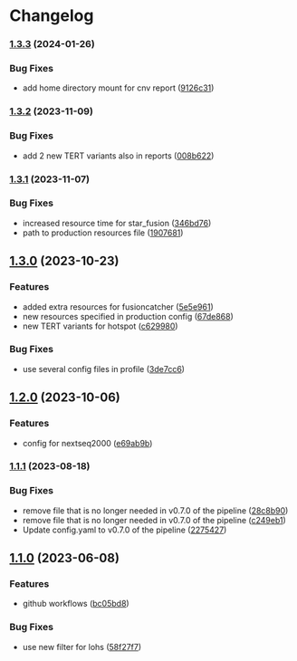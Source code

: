 # Changelog

### [1.3.3](https://www.github.com/clinical-genomics-uppsala/GMS560_config/compare/v1.3.2...v1.3.3) (2024-01-26)


### Bug Fixes

* add home directory mount for cnv report ([9126c31](https://www.github.com/clinical-genomics-uppsala/GMS560_config/commit/9126c316ed5bc3abf655ce4e9b94e458c7f74b81))

### [1.3.2](https://www.github.com/clinical-genomics-uppsala/GMS560_config/compare/v1.3.1...v1.3.2) (2023-11-09)


### Bug Fixes

* add 2 new TERT variants also in reports ([008b622](https://www.github.com/clinical-genomics-uppsala/GMS560_config/commit/008b6222059e8f7ef2fc7b37c7e82617ca51efce))

### [1.3.1](https://www.github.com/clinical-genomics-uppsala/GMS560_config/compare/v1.3.0...v1.3.1) (2023-11-07)


### Bug Fixes

* increased resource time for star_fusion ([346bd76](https://www.github.com/clinical-genomics-uppsala/GMS560_config/commit/346bd76ccbf6b68af4c4d2857c089a7b6c34da81))
* path to production resources file ([1907681](https://www.github.com/clinical-genomics-uppsala/GMS560_config/commit/1907681ec5049b64c719c26aa7375755df4f8106))

## [1.3.0](https://www.github.com/clinical-genomics-uppsala/GMS560_config/compare/v1.2.0...v1.3.0) (2023-10-23)


### Features

* added extra resources for fusioncatcher ([5e5e961](https://www.github.com/clinical-genomics-uppsala/GMS560_config/commit/5e5e961f48848e4e15a013fc8f846ed2d38b8ecb))
* new resources specified in production config ([67de868](https://www.github.com/clinical-genomics-uppsala/GMS560_config/commit/67de8682247688e62ce089e2b5713db49b8a266d))
* new TERT variants for hotspot ([c629980](https://www.github.com/clinical-genomics-uppsala/GMS560_config/commit/c629980817d4cb5c606f0b22d494d95aea9d2201))


### Bug Fixes

* use several config files in profile ([3de7cc6](https://www.github.com/clinical-genomics-uppsala/GMS560_config/commit/3de7cc6809af01c5049a1fad20c50b07e9b8d38e))

## [1.2.0](https://www.github.com/clinical-genomics-uppsala/GMS560_config/compare/v1.1.1...v1.2.0) (2023-10-06)


### Features

* config for nextseq2000 ([e69ab9b](https://www.github.com/clinical-genomics-uppsala/GMS560_config/commit/e69ab9b82cd522113964cc1c858571ca8e1115ce))

### [1.1.1](https://www.github.com/clinical-genomics-uppsala/GMS560_config/compare/v1.1.0...v1.1.1) (2023-08-18)


### Bug Fixes

* remove file that is no longer needed in v0.7.0 of the pipeline ([28c8b90](https://www.github.com/clinical-genomics-uppsala/GMS560_config/commit/28c8b907b7ddf15099d2fc04998bc6eeb9d2c03b))
* remove file that is no longer needed in v0.7.0 of the pipeline ([c249eb1](https://www.github.com/clinical-genomics-uppsala/GMS560_config/commit/c249eb1892c6762ab8cea258c3697c549b846c30))
* Update config.yaml to v0.7.0 of the pipeline ([2275427](https://www.github.com/clinical-genomics-uppsala/GMS560_config/commit/227542726839db06c655b89b0636dc78cc5845a1))

## [1.1.0](https://www.github.com/clinical-genomics-uppsala/GMS560_config/compare/v1.0.0...v1.1.0) (2023-06-08)


### Features

* github workflows ([bc05bd8](https://www.github.com/clinical-genomics-uppsala/GMS560_config/commit/bc05bd87a9b608e56fc59ec8a9b547369a992747))


### Bug Fixes

* use new filter for lohs ([58f27f7](https://www.github.com/clinical-genomics-uppsala/GMS560_config/commit/58f27f74ff7aea596b16907a625480df9bbbf477))
